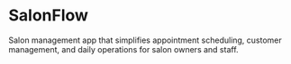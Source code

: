 # SalonFlow
Salon management app that simplifies appointment scheduling, customer management, and daily operations for salon owners and staff.
